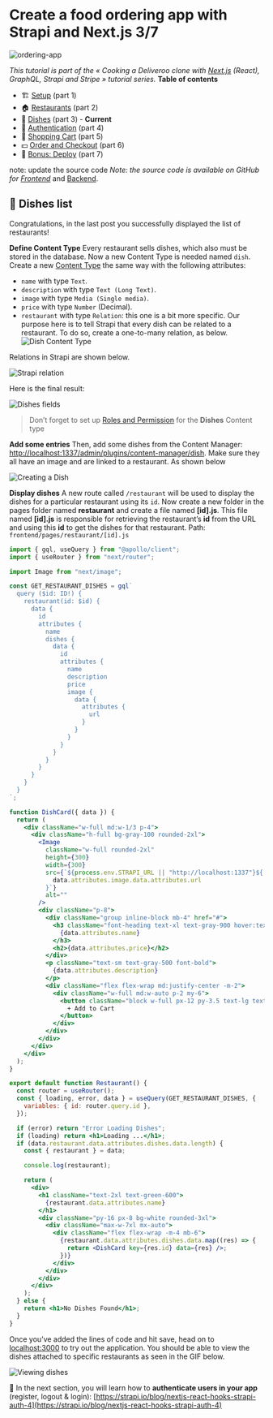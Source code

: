 # Create a food ordering app with Strapi and Next.js 3/7

![ordering-app](<https://d2zv2ciw0ln4h1.cloudfront.net/uploads/Deliver_Clone_Next.js_(2)_619cc259ca.png>)

_This tutorial is part of the « Cooking a Deliveroo clone with_ [_Next.js_](https://strapi.io/integrations/nextjs-cms) _(React), GraphQL, Strapi and Stripe » tutorial series._
**Table of contents**

- 🏗️ [Setup](https://strapi.io/blog/nextjs-react-hooks-strapi-food-app-1) (part 1)
- 🏠 [Restaurants](https://strapi.io/blog/nextjs-react-hooks-strapi-restaurants-2) (part 2)
- 🍔 [Dishes](https://strapi.io/blog/nextjs-react-hooks-strapi-dishes-3) (part 3) - **Current**
- 🔐 [Authentication](https://strapi.io/blog/nextjs-react-hooks-strapi-auth-4) (part 4)
- 🛒 [Shopping Cart](https://strapi.io/blog/nextjs-react-hooks-strapi-shopping-cart-5) (part 5)
- 💵 [Order and Checkout](https://strapi.io/blog/nextjs-react-hooks-strapi-checkout-6) (part 6)
- 🚀 [Bonus: Deploy](https://strapi.io/blog/nextjs-react-hooks-strapi-deploy) (part 7)

note: update the source code
_Note: the source code is available on GitHub for_ [_Frontend_](https://github.com/divofred/food-ordering-app) and [Backend](https://github.com/divofred/strapi-app).

## **🍔 Dishes list**

Congratulations, in the last post you successfully displayed the list of restaurants!

**Define Content Type**
Every restaurant sells dishes, which also must be stored in the database. Now a new Content Type is needed named `dish`. Create a new [Content Type](http://localhost:1337/admin/plugins/content-type-builder) the same way with the following attributes:

- `name` with type `Text`.
- `description` with type `Text (Long Text)`.
- `image` with type `Media (Single media)`.
- `price` with type `Number` (Decimal).
- `restaurant` with type `Relation`: this one is a bit more specific. Our purpose here is to tell Strapi that every dish can be related to a restaurant. To do so, create a one-to-many relation, as below.
  ![Dish Content Type](https://paper-attachments.dropboxusercontent.com/s_4BDD8E4420361B9C84C1B38752FA95BC0ECC7AC4EF3FFBCD44137BCE47B65F9D_1662411349776_Content-Type+Builder+-+Google+Chrome+2022-09-05+21-37-55.gif)

Relations in Strapi are shown below.

![Strapi relation](https://d2zv2ciw0ln4h1.cloudfront.net/uploads/Screen-Shot-2018-11-07-at-17.10.39.png_cc14a24c8c.png)

Here is the final result:

![Dishes fields](https://paper-attachments.dropboxusercontent.com/s_4BDD8E4420361B9C84C1B38752FA95BC0ECC7AC4EF3FFBCD44137BCE47B65F9D_1662411667219_image.png)

> Don’t forget to set up [Roles and Permission](http://localhost:1337/admin/settings/users-permissions/roles) for the **Dishes** Content type

**Add some entries**
Then, add some dishes from the Content Manager: [http://localhost:1337/admin/plugins/content-manager/dish](http://localhost:1337/admin/content-manager/collectionType/api::dish.dish?page=1&pageSize=10&sort=id:ASC). Make sure they all have an image and are linked to a restaurant. As shown below

![Creating a Dish](https://paper-attachments.dropboxusercontent.com/s_4BDD8E4420361B9C84C1B38752FA95BC0ECC7AC4EF3FFBCD44137BCE47B65F9D_1662814338191_Content+Manager+-+Google+Chrome+2022-09-10+13-48-17.gif)

**Display dishes**
A new route called `/restaurant` will be used to display the dishes for a particular restaurant using its `id`.
Now create a new folder in the pages folder named **restaurant** and create a file named **[id].js**. This file named **[id].js** is responsible for retrieving the restaurant’s **id** from the URL and using this **id** to get the dishes for that restaurant.
Path: `frontend/pages/restaurant/[id].js`

```jsx
import { gql, useQuery } from "@apollo/client";
import { useRouter } from "next/router";

import Image from "next/image";

const GET_RESTAURANT_DISHES = gql`
  query ($id: ID!) {
    restaurant(id: $id) {
      data {
        id
        attributes {
          name
          dishes {
            data {
              id
              attributes {
                name
                description
                price
                image {
                  data {
                    attributes {
                      url
                    }
                  }
                }
              }
            }
          }
        }
      }
    }
  }
`;

function DishCard({ data }) {
  return (
    <div className="w-full md:w-1/3 p-4">
      <div className="h-full bg-gray-100 rounded-2xl">
        <Image
          className="w-full rounded-2xl"
          height={300}
          width={300}
          src={`${process.env.STRAPI_URL || "http://localhost:1337"}${
            data.attributes.image.data.attributes.url
          }`}
          alt=""
        />
        <div className="p-8">
          <div className="group inline-block mb-4" href="#">
            <h3 className="font-heading text-xl text-gray-900 hover:text-gray-700 group-hover:underline font-black">
              {data.attributes.name}
            </h3>
            <h2>{data.attributes.price}</h2>
          </div>
          <p className="text-sm text-gray-500 font-bold">
            {data.attributes.description}
          </p>
          <div className="flex flex-wrap md:justify-center -m-2">
            <div className="w-full md:w-auto p-2 my-6">
              <button className="block w-full px-12 py-3.5 text-lg text-center text-white font-bold bg-gray-900 hover:bg-gray-800 focus:ring-4 focus:ring-gray-600 rounded-full">
                + Add to Cart
              </button>
            </div>
          </div>
        </div>
      </div>
    </div>
  );
}

export default function Restaurant() {
  const router = useRouter();
  const { loading, error, data } = useQuery(GET_RESTAURANT_DISHES, {
    variables: { id: router.query.id },
  });

  if (error) return "Error Loading Dishes";
  if (loading) return <h1>Loading ...</h1>;
  if (data.restaurant.data.attributes.dishes.data.length) {
    const { restaurant } = data;

    console.log(restaurant);

    return (
      <div>
        <h1 className="text-2xl text-green-600">
          {restaurant.data.attributes.name}
        </h1>
        <div className="py-16 px-8 bg-white rounded-3xl">
          <div className="max-w-7xl mx-auto">
            <div className="flex flex-wrap -m-4 mb-6">
              {restaurant.data.attributes.dishes.data.map((res) => {
                return <DishCard key={res.id} data={res} />;
              })}
            </div>
          </div>
        </div>
      </div>
    );
  } else {
    return <h1>No Dishes Found</h1>;
  }
}
```

Once you’ve added the lines of code and hit save, head on to [localhost:3000](http://localhost:3000) to try out the application. You should be able to view the dishes attached to specific restaurants as seen in the GIF below.

![Viewing dishes](/images-project/card-dishes.gif)

🔐 In the next section, you will learn how to **authenticate users in your app** (register, logout & login): [https://strapi.io/blog/nextjs-react-hooks-strapi-auth-4](https://strapi.io/blog/nextjs-react-hooks-strapi-auth-4)